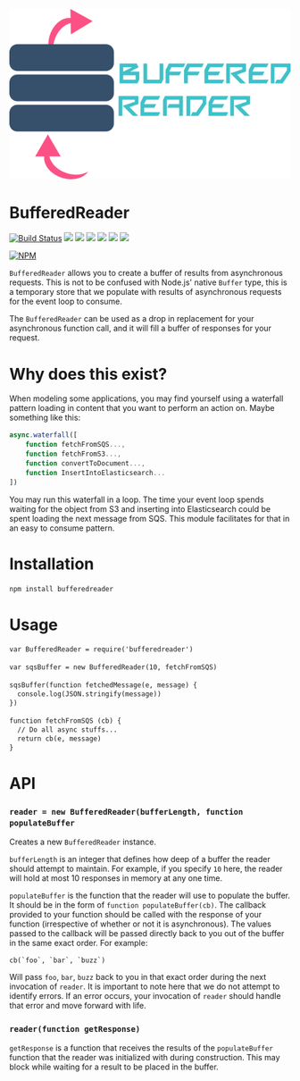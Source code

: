 ![BufferedReader](./docs/logo.png)

# BufferedReader

[![Build Status](https://travis-ci.org/retrohacker/buffered-reader.png?branch=master)](https://travis-ci.org/retrohacker/buffered-reader) ![](https://img.shields.io/github/issues/retrohacker/buffered-reader.svg) ![](https://img.shields.io/npm/dm/bufferedreader.svg) ![](https://img.shields.io/npm/dt/bufferedreader.svg) ![](https://img.shields.io/npm/v/bufferedreader.svg) ![](https://img.shields.io/npm/l/bufferedreader.svg)  ![](https://img.shields.io/twitter/url/https/github.com/retrohacker/bufferedreader.svg?style=social)

[![NPM](https://nodei.co/npm/bufferedreader.png?downloads=true&downloadRank=true&stars=true)](https://nodei.co/npm/bufferedreader/)

`BufferedReader` allows you to create a buffer of results from asynchronous requests. This is not to be confused with Node.js' native `Buffer` type, this is a temporary store that we populate with results of asynchronous requests for the event loop to consume.

The `BufferedReader` can be used as a drop in replacement for your asynchronous function call, and it will fill a buffer of responses for your request.

# Why does this exist?

When modeling some applications, you may find yourself using a waterfall pattern loading in content that you want to perform an action on. Maybe something like this:

```js
async.waterfall([
    function fetchFromSQS...,
    function fetchFromS3...,
    function convertToDocument...,
    function InsertIntoElasticsearch...
])
```

You may run this waterfall in a loop. The time your event loop spends waiting for the object from S3 and inserting into Elasticsearch could be spent loading the next message from SQS. This module facilitates for that in an easy to consume pattern.

# Installation

`npm install bufferedreader`

# Usage

```
var BufferedReader = require('bufferedreader')

var sqsBuffer = new BufferedReader(10, fetchFromSQS)

sqsBuffer(function fetchedMessage(e, message) {
  console.log(JSON.stringify(message))
})

function fetchFromSQS (cb) {
  // Do all async stuffs...
  return cb(e, message)
}
```

# API

### `reader = new BufferedReader(bufferLength, function populateBuffer`

Creates a new `BufferedReader` instance.

`bufferLength` is an integer that defines how deep of a buffer the reader should attempt to maintain. For example, if you specify `10` here, the reader will hold at most 10 responses in memory at any one time.

`populateBuffer` is the function that the reader will use to populate the buffer. It should be in the form of `function populateBuffer(cb)`. The callback provided to your function should be called with the response of your function (irrespective of whether or not it is asynchronous). The values passed to the callback will be passed directly back to you out of the buffer in the same exact order. For example:

```
cb(`foo`, `bar`, `buzz`)
```

Will pass `foo`, `bar`, `buzz` back to you in that exact order during the next invocation of `reader`. It is important to note here that we do not attempt to identify errors. If an error occurs, your invocation of `reader` should handle that error and move forward with life.

### `reader(function getResponse)`

`getResponse` is a function that receives the results of the `populateBuffer` function that the reader was initialized with during construction. This may block while waiting for a result to be placed in the buffer.
